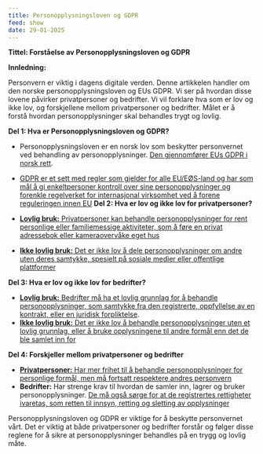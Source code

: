 ```yaml
---
title: Personopplysningsloven og GDPR
feed: show
date: 29-01-2025
---
```

**Tittel: Forståelse av Personopplysningsloven og GDPR**

**Innledning:**

Personvern er viktig i dagens digitale verden. Denne artikkelen handler om den norske personopplysningsloven og EUs GDPR. Vi ser på hvordan disse lovene påvirker privatpersoner og bedrifter. Vi vil forklare hva som er lov og ikke lov, og forskjellene mellom privatpersoner og bedrifter. Målet er å forstå hvordan personopplysninger skal behandles trygt og lovlig.

**Del 1: Hva er Personopplysningsloven og GDPR?**

- Personopplysningsloven er en norsk lov som beskytter personvernet ved behandling av personopplysninger. [Den gjennomfører EUs GDPR i norsk rett](https://www.datatilsynet.no/regelverk-og-verktoy/lover-og-regler/om-personopplysningsloven-og-nar-den-gjelder/).
- [GDPR er et sett med regler som gjelder for alle EU/EØS-land og har som mål å gi enkeltpersoner kontroll over sine personopplysninger og forenkle regelverket for internasjonal virksomhet ved å forene reguleringen innen EU](https://www.datatilsynet.no/regelverk-og-verktoy/lover-og-regler/om-personopplysningsloven-og-nar-den-gjelder/)
**Del 2: Hva er lov og ikke lov for privatpersoner?**

- [**Lovlig bruk:** Privatpersoner kan behandle personopplysninger for rent personlige eller familiemessige aktiviteter, som å føre en privat adressebok eller kameraovervåke eget hus](https://www.datatilsynet.no/regelverk-og-verktoy/lover-og-regler/om-personopplysningsloven-og-nar-den-gjelder/)
- [**Ikke lovlig bruk:** Det er ikke lov å dele personopplysninger om andre uten deres samtykke, spesielt på sosiale medier eller offentlige plattformer](https://www.datatilsynet.no/regelverk-og-verktoy/lover-og-regler/om-personopplysningsloven-og-nar-den-gjelder/)

**Del 3: Hva er lov og ikke lov for bedrifter?**

- [**Lovlig bruk:** Bedrifter må ha et lovlig grunnlag for å behandle personopplysninger, som samtykke fra den registrerte, oppfyllelse av en kontrakt, eller en juridisk forpliktelse](https://www.datatilsynet.no/regelverk-og-verktoy/lover-og-regler/).
- [**Ikke lovlig bruk:** Det er ikke lov å behandle personopplysninger uten et lovlig grunnlag, eller å bruke opplysningene til andre formål enn det de ble samlet inn for](https://www.datatilsynet.no/regelverk-og-verktoy/lover-og-regler/)

**Del 4: Forskjeller mellom privatpersoner og bedrifter**

- [**Privatpersoner:** Har mer frihet til å behandle personopplysninger for personlige formål, men må fortsatt respektere andres personvern](https://www.datatilsynet.no/regelverk-og-verktoy/lover-og-regler/om-personopplysningsloven-og-nar-den-gjelder/)
- **Bedrifter:** Har strenge krav til hvordan de samler inn, lagrer og bruker personopplysninger. [De må også sørge for at de registrertes rettigheter ivaretas, som retten til innsyn, retting og sletting av opplysninger](https://www.datatilsynet.no/regelverk-og-verktoy/lover-og-regler/om-personopplysningsloven-og-nar-den-gjelder/)


Personopplysningsloven og GDPR er viktige for å beskytte personvernet vårt. Det er viktig at både privatpersoner og bedrifter forstår og følger disse reglene for å sikre at personopplysninger behandles på en trygg og lovlig måte. 